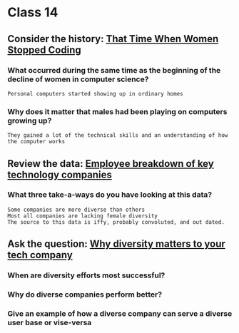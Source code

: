# Class 14

## Consider the history: [That Time When Women Stopped Coding](https://www.npr.org/sections/money/2014/10/21/357629765/when-women-stopped-coding)

### What occurred during the same time as the beginning of the decline of women in computer science?

    Personal computers started showing up in ordinary homes

### Why does it matter that males had been playing on computers growing up?

    They gained a lot of the technical skills and an understanding of how the computer works

## Review the data: [Employee breakdown of key technology companies](https://informationisbeautiful.net/visualizations/diversity-in-tech/)

### What three take-a-ways do you have looking at this data?

    Some companies are more diverse than others
    Most all companies are lacking female diversity
    The source to this data is iffy, probably convoluted, and out dated.

## Ask the question: [Why diversity matters to your tech company](https://www.usatoday.com/story/tech/columnist/2015/07/21/why-diversity-matters-your-tech-company/30419871/)

### When are diversity efforts most successful?

### Why do diverse companies perform better?

### Give an example of how a diverse company can serve a diverse user base or vise-versa
